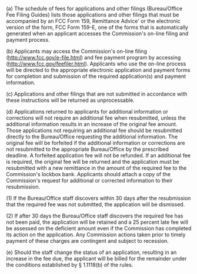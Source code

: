(a) The schedule of fees for applications and other filings (Bureau/Office Fee Filing Guides) lists those applications and other filings that must be accompanied by an FCC Form 159, Remittance Advice' or the electronic version of the form, FCC Form 159-E, one of the forms that is automatically generated when an applicant accesses the Commission's on-line filing and payment process.

(b) Applicants may access the Commission's on-line filing (http://www.fcc.gov/e-file.html) and fee payment program by accessing (http://www.fcc.gov/feefiler.html). Applicants who use the on-line process will be directed to the appropriate electronic application and payment forms for completion and submission of the required application(s) and payment information.

(c) Applications and other filings that are not submitted in accordance with these instructions will be returned as unprocessable.
                                    

(d) Applications returned to applicants for additional information or corrections will not require an additional fee when resubmitted, unless the additional information results in an increase of the original fee amount. Those applications not requiring an additional fee should be resubmitted directly to the Bureau/Office requesting the additional information. The original fee will be forfeited if the additional information or corrections are not resubmitted to the appropriate Bureau/Office by the prescribed deadline. A forfeited application fee will not be refunded. If an additional fee is required, the original fee will be returned and the application must be resubmitted with a new remittance in the amount of the required fee to the Commission's lockbox bank. Applicants should attach a copy of the Commission's request for additional or corrected information to their resubmission.

(1) If the Bureau/Office staff discovers within 30 days after the resubmission that the required fee was not submitted, the application will be dismissed.

(2) If after 30 days the Bureau/Office staff discovers the required fee has not been paid, the application will be retained and a 25 percent late fee will be assessed on the deficient amount even if the Commission has completed its action on the application. Any Commission actions taken prior to timely payment of these charges are contingent and subject to recession.

(e) Should the staff change the status of an application, resulting in an increase in the fee due, the applicant will be billed for the remainder under the conditions established by § 1.1118(b) of the rules.
                                    

